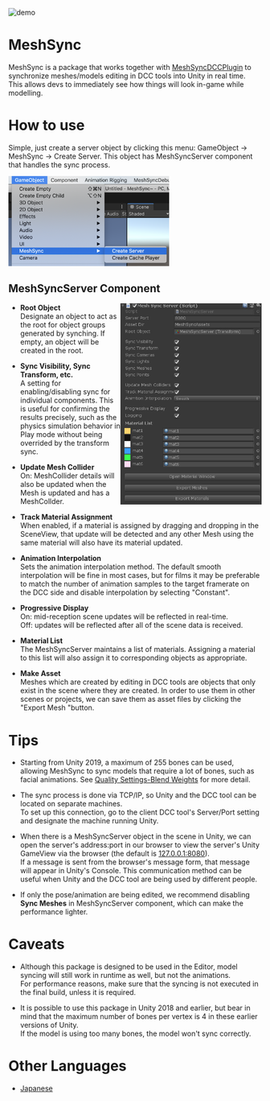 ![demo](images/demo.gif)
# MeshSync

MeshSync is a package that works together with 
[MeshSyncDCCPlugin](https://github.com/Unity-Technologies/MeshSyncDCCPlugin)
to synchronize meshes/models editing in DCC tools into Unity in real time.
This allows devs to immediately see how things will look in-game while modelling.  


# How to use

Simple, just create a server object by clicking this menu: GameObject -> MeshSync -> Create Server. 
This object has MeshSyncServer component that handles the sync process.

<img src="images/menu.png" width=320>


## MeshSyncServer Component


<img align="right" src="images/MeshSyncServer.png" height=400>

- **Root Object**  
Designate an object to act as the root for object groups generated by synching. If empty, an object will be created in the root. 

- **Sync Visibility, Sync Transform, etc.**  
A setting for enabling/disabling sync for individual components. 
This is useful for confirming the results precisely, such as the physics simulation behavior in Play mode
without being overrided by the transform sync.

- **Update Mesh Collider**  
On: MeshCollider details will also be updated when the Mesh is updated and has a MeshCollder. 

- **Track Material Assignment**  
When enabled, if a material is assigned by dragging and dropping in the SceneView, 
that update will be detected and any other Mesh using the same material will also have its material updated. 

- **Animation Interpolation**  
Sets the animation interpolation method. The default smooth interpolation will be fine in most cases, 
but for films it may be preferable to match the number of animation samples to the target framerate on the DCC side and disable interpolation by selecting "Constant".   

- **Progressive Display**  
On: mid-reception scene updates will be reflected in real-time.  
Off: updates will be reflected after all of the scene data is received. 

- **Material List**  
The MeshSyncServer maintains a list of materials. Assigning a material to this list will also assign it to corresponding objects as appropriate. 

- **Make Asset**  
Meshes which are created by editing in DCC tools are objects that only exist in the scene where they are created. 
In order to use them in other scenes or projects, we can save them as asset files by clicking the "Export Mesh "button.


# Tips
- Starting from Unity 2019, a maximum of 255 bones can be used, allowing MeshSync to sync models that require a lot of bones, such as facial animations.
  See [Quality Settings-Blend Weights](https://docs.unity3d.com/Manual/class-QualitySettings.html#BlendWeights) for more detail.

- The sync process is done via TCP/IP, so Unity and the DCC tool can be located on separate machines.   
  To set up this connection, go to the client DCC tool's Server/Port setting and designate the machine running Unity.


- When there is a MeshSyncServer object in the scene in Unity, we can open the server's address:port in our browser to view the server's 
Unity GameView via the browser (the default is [127.0.0.1:8080](http://127.0.0.1:8080)).  
If a message is sent from the browser's message form, that message will appear in Unity's Console. This communication method can be useful when Unity and the DCC tool are being used by different people. 

- If only the pose/animation are being edited, we recommend disabling **Sync Meshes** in MeshSyncServer component, which can make the performance lighter.



# Caveats

- Although this package is designed to be used in the Editor, model syncing will still work in runtime as well, but not the animations.  
For performance reasons, make sure that the syncing is not executed in the final build, unless it is required.

- It is possible to use this package in Unity 2018 and earlier, but bear in mind that the maximum number of bones per vertex is 4 in these earlier versions of Unity.   
If the model is using too many bones, the model won't sync correctly. 


# Other Languages
- [Japanese](jp/index.md)









